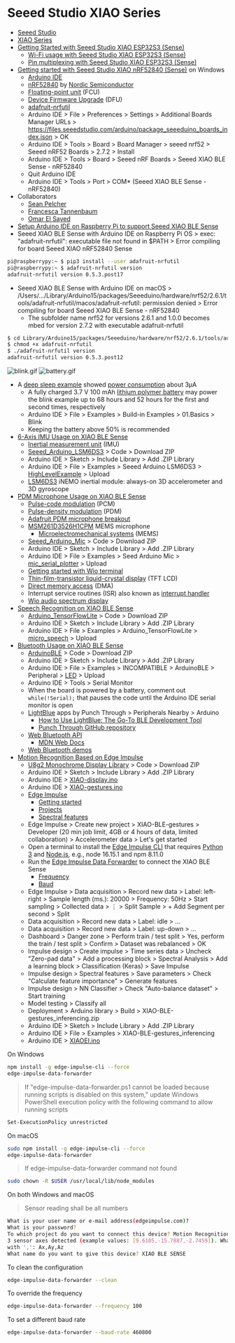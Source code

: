 # Seeed Studio XIAO Series
* [Seeed Studio](https://github.com/Seeed-Studio)
* [XIAO Series](https://www.seeedstudio.com/xiao-series-page)
* [Getting Started with Seeed Studio XIAO ESP32S3 (Sense)](https://wiki.seeedstudio.com/xiao_esp32s3_getting_started/)
  * [Wi-Fi usage with Seeed Studio XIAO ESP32S3 (Sense)](https://wiki.seeedstudio.com/xiao_esp32s3_wifi_usage/)
  * [Pin multiplexing with Seeed Studio XIAO ESP32S3 (Sense)](https://wiki.seeedstudio.com/xiao_esp32s3_pin_multiplexing/)
* [Getting started with Seeed Studio XIAO nRF52840 (Sense)](https://wiki.seeedstudio.com/XIAO_BLE/) on Windows
  * [Arduino IDE](https://www.arduino.cc/en/software)
  * [nRF52840](https://www.nordicsemi.com/Products/nRF52840) by [Nordic Semiconductor](https://en.wikipedia.org/wiki/Nordic_Semiconductor)
  * [Floating-point unit](https://en.wikipedia.org/wiki/Floating-point_unit) (FCU)
  * [Device Firmware Upgrade](https://en.wikipedia.org/wiki/USB#Device_Firmware_Upgrade_mechanism) (DFU)
  * [adafruit-nrfutil](https://github.com/adafruit/Adafruit_nRF52_nrfutil)
  * Arduino IDE > File > Preferences > Settings > Additional Boards Manager URLs > https://files.seeedstudio.com/arduino/package_seeeduino_boards_index.json > OK
  * Arduino IDE > Tools > Board > Board Manager > seeed nrf52 > Seeed nRF52 Boards > 2.7.2 > Install
  * Arduino IDE > Tools > Board > Seeed nRF Boards > Seeed XIAO BLE Sense - nRF52840
  * Quit Arduino IDE
  * Arduino IDE > Tools > Port > COM* (Seeed XIAO BLE Sense - nRF52840)
* Collaborators
  * [Sean Pelcher](https://github.com/seanpelcher)
  * [Francesca Tannenbaum](https://github.com/ftannenbaum)
  * [Omar El Sayed](https://github.com/oelsayed10)
* [Setup Arduino IDE on Raspberry Pi to support Seeed XIAO BLE Sense](https://www.youtube.com/watch?v=9OsbFAFQtnk)
* Seeed XIAO BLE Sense with Arduino IDE on Raspberry Pi OS > exec: "adafruit-nrfutil": executable file not found in $PATH > Error compiling for board Seeed XIAO nRF52840 Sense
```sh
pi@raspberrypy:~ $ pip3 install --user adafruit-nrfutil
pi@raspberrypy:~ $ adafruit-nrfutil version
adafruit-nrfutil version 0.5.3.post17
```
* Seeed XIAO BLE Sense with Arduino IDE on macOS > /Users/.../Library/Arduino15/packages/Seeeduino/hardware/nrf52/2.6.1/tools/adafruit-nrfutil/macos/adafruit-nrfutil: permission denied > Error compiling for board Seeed XIAO BLE Sense - nRF52840
  * The subfolder name nrf52 for versions 2.6.1 and 1.0.0 becomes mbed for version 2.7.2 with executable adafruit-nrfutil
```sh
$ cd Library/Arduino15/packages/Seeeduino/hardware/nrf52/2.6.1/tools/adafruit-nrfutil/macos/
$ chmod +x adafruit-nrfutil
$ ./adafruit-nrfutil version
adafruit-nrfutil version 0.5.3.post12
```
![blink.gif](/lesson6/xiao/blink.gif)
![battery.gif](/lesson6/xiao/battery.gif)
* A [deep sleep example](https://github.com/0hotpotman0/BLE_52840_Core/blob/main/libraries/Bluefruit52Lib/examples/Hardware/deep_Sleep/deep_Sleep.ino) showed [power consumption](https://wiki.seeedstudio.com/XIAO_BLE/#power-consumption-verification) about 3&micro;A
  * A fully charged 3.7 V 100 mAh [lithium polymer battery](https://en.wikipedia.org/wiki/Lithium_polymer_battery) may power the blink example up to 68 hours and 52 hours for the first and second times, respectively
  * Arduino IDE > File > Examples > Build-in Examples > 01.Basics > Blink
  * Keeping the battery above 50% is recommended
* [6-Axis IMU Usage on XIAO BLE Sense](https://wiki.seeedstudio.com/XIAO-BLE-Sense-IMU-Usage/)
  * [Inertial measurement unit](https://en.wikipedia.org/wiki/Inertial_measurement_unit) (IMU)
  * [Seeed_Arduino_LSM6DS3](https://github.com/Seeed-Studio/Seeed_Arduino_LSM6DS3) > Code > Download ZIP
  * Arduino IDE > Sketch > Include Library > Add .ZIP Library 
  * Arduino IDE > File > Examples > Seeed Arduino LSM6DS3 > [HighLevelExample](/lesson6/xiao/HighLevelExample.ino) > Upload
  * [LSM6DS3](https://content.arduino.cc/assets/st_imu_lsm6ds3_datasheet.pdf) iNEMO inertial module: always-on 3D accelerometer and 3D gyroscope
* [PDM Microphone Usage on XIAO BLE Sense](https://wiki.seeedstudio.com/XIAO-BLE-Sense-PDM-Usage/)
  * [Pulse-code modulation](https://en.wikipedia.org/wiki/Pulse-code_modulation) (PCM)
  * [Pulse-density modulation](https://en.wikipedia.org/wiki/Pulse-density_modulation) (PDM)
  * [Adafruit PDM microphone breakout](https://learn.adafruit.com/adafruit-pdm-microphone-breakout/)
  * [MSM261D3526H1CPM](https://files.seeedstudio.com/wiki/XIAO-BLE/mic-MSM261D3526H1CPM-ENG.pdf) MEMS microphone
    * [Microelectromechanical systems](https://en.wikipedia.org/wiki/MEMS) (MEMS)
  * [Seeed_Arduino_Mic](https://github.com/Seeed-Studio/Seeed_Arduino_Mic) > Code > Download ZIP
  * Arduino IDE > Sketch > Include Library > Add .ZIP Library 
  * Arduino IDE > File > Examples > Seed Arduino Mic > [mic_serial_plotter](/lesson6/xiao/mic_serial_plotter.ino) > Upload
  * [Getting started with Wio terminal](https://wiki.seeedstudio.com/Wio-Terminal-Getting-Started/)
  * [Thin-film-transistor liquid-crystal display](https://en.wikipedia.org/wiki/Thin-film-transistor_liquid-crystal_display) (TFT LCD)
  * [Direct memory access](https://en.wikipedia.org/wiki/Direct_memory_access) (DMA)
  * Interrupt service routines (ISR) also known as [interrupt handler](https://en.wikipedia.org/wiki/Interrupt_handler)
  * [Wio audio spectrum display](https://macsbug.wordpress.com/2020/05/28/wio-audio-spectrum-display/)
* [Speech Recognition on XIAO BLE Sense](https://wiki.seeedstudio.com/XIAO-BLE-Sense-TFLite-Mic/)
  * [Arduino_TensorFlowLite](https://github.com/lakshanthad/tflite-micro-arduino-examples) > Code > Download ZIP
  * Arduino IDE > Sketch > Include Library > Add .ZIP Library
  * Arduino IDE > File > Examples > Arduino_TensorFlowLite > [micro_speech](/lesson6/xiao/micro_speech.ino) > Upload
* [Bluetooth Usage on XIAO BLE Sense](https://wiki.seeedstudio.com/XIAO-BLE-Sense-Bluetooth-Usage/)
  * [ArduinoBLE](https://github.com/arduino-libraries/ArduinoBLE) > Code > Download ZIP
  * Arduino IDE > Sketch > Include Library > Add .ZIP Library 
  * Arduino IDE > File > Examples > INCOMPATIBLE > ArduinoBLE > Peripheral > [LED](/lesson6/xiao/ble/Peripheral/LED.ino) > Upload
  * Arduino IDE > Tools > Serial Monitor
  * When the board is powered by a battery, comment out ```while(!Serial);``` that pauses the code until the Arduino IDE serial monitor is open
  * [LightBlue](https://punchthrough.com/lightblue/) apps by Punch Through > Peripherals Nearby > Arduino
    * [How to Use LightBlue: The Go-To BLE Development Tool](https://punchthrough.com/lightblue-features/)
    * [Punch Through GitHub repository](https://github.com/punchthrough)
  * [Web Bluetooth API](https://developer.mozilla.org/en-US/docs/Web/API/Web_Bluetooth_API)
    * [MDN Web Docs](https://en.wikipedia.org/wiki/MDN_Web_Docs)
  * [Web Bluetooth demos](https://github.com/WebBluetoothCG/demos)
* [Motion Recognition Based on Edge Impulse](https://wiki.seeedstudio.com/XIAOEI/)
  * [U8g2 Monochrome Display Library](https://github.com/olikraus/u8g2) > Code > Download ZIP
  * Arduino IDE > Sketch > Include Library > Add .ZIP Library
  * Arduino IDE > [XIAO-display.ino](/lesson6/xiao/XIAO-display.ino)
  * Arduino IDE > [XIAO-gestures.ino](/lesson6/xiao/XIAO-gestures.ino)
  * [Edge Impulse](https://www.edgeimpulse.com/)
    * [Getting started](https://docs.edgeimpulse.com/docs/)
    * [Projects](https://docs.edgeimpulse.com/experts/)
    * [Spectral features](https://docs.edgeimpulse.com/docs/edge-impulse-studio/processing-blocks/spectral-features)
  * Edge Impulse > Create new project > XIAO-BLE-gestures > Developer (20 min job limit, 4GB or 4 hours of data, limited collaboration) > Accelerometer data > Let's get started
  * Open a terminal to install the [Edge Impulse CLI](https://docs.edgeimpulse.com/docs/edge-impulse-cli/cli-installation) that requires [Python 3](https://www.python.org/downloads/) and [Node.js](https://nodejs.org/en/download/), e.g., node 16.15.1 and npm 8.11.0
  * Run the [Edge Impulse Data Forwarder](https://docs.edgeimpulse.com/docs/edge-impulse-cli/cli-data-forwarder) to connect the XIAO BLE Sense
    * [Frequency](https://en.wikipedia.org/wiki/Frequency)
    * [Baud](https://en.wikipedia.org/wiki/Baud)
  * Edge Impulse > Data acquisition > Record new data > Label: left-right > Sample length (ms.): 20000 > Frequency: 50Hz > Start sampling > Collected data > &vellip; > Split Sample > + Add Segment per second > Split
  * Data acquisition > Record new data > Label: idle > &hellip;
  * Data acquisition > Record new data > Label: up-down > &hellip;
  * Dashboard > Danger zone > Perform train / test split > Yes, perform the train / test split > Confirm > Dataset was rebalanced > OK
  * Impulse design > Create impulse > Time series data > Uncheck "Zero-pad data" > Add a processing block > Spectral Analysis > Add a learning block > Classification (Keras) > Save Impulse
  * Impulse design > Spectral features > Save parameters > Check "Calculate feature importance" > Generate features
  * Impulse design > NN Classifier > Check "Auto-balance dataset" > Start training
  * Model testing > Classify all
  * Deployment > Arduino library > Build > XIAO-BLE-gestures_inferencing.zip
  * Arduino IDE > Sketch > Include Library > Add .ZIP Library
  * Arduino IDE > File > Examples > XIAO-BLE-gestures_inferencing
  * Arduino IDE > [XIAOEI.ino](/lesson6/xiao/XIAOEI.ino)

On Windows
```sh
npm install -g edge-impulse-cli --force
edge-impulse-data-forwarder
```
> If "edge-impulse-data-forwarder.ps1 cannot be loaded because running scripts is disabled on this system," update Windows PowerShell execution policy with the following command to allow running scripts 
```sh
Set-ExecutionPolicy unrestricted
```
On macOS
```sh
sudo npm install -g edge-impulse-cli --force
edge-impulse-data-forwarder
```
> If edge-impulse-data-forwarder command not found
```sh
sudo chown -R $USER /usr/local/lib/node_modules
```
On both Windows and macOS
> Sensor reading shall be all numbers
```sh
What is your user name or e-mail address(edgeimpulse.com)?
What is your password?
To which project do you want to connect this device? Motion Recognition with XIAO BLE SENSE
3 sensor axes detected (example values: [9.6105,-15.7887,-2.7459]). What do you want to call them? Separate the names 
with ',': Ax,Ay,Az
What name do you want to give this device? XIAO BLE SENSE
```
To clean the configuration
```sh
edge-impulse-data-forwarder --clean
```
To override the frequency
```sh
edge-impulse-data-forwarder --frequency 100
```
To set a different baud rate
```sh
edge-impulse-data-forwarder --baud-rate 460800
```
